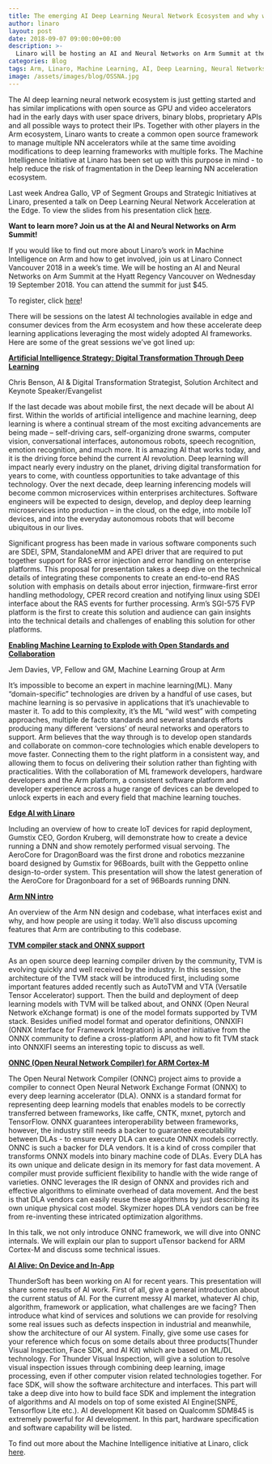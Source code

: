 ```yaml
---
title: The emerging AI Deep Learning Neural Network Ecosystem and why we need to collaborate
author: linaro
layout: post
date: 2018-09-07 09:00:00+00:00
description: >-
  Linaro will be hosting an AI and Neural Networks on Arm Summit at the upcoming Linaro Connect Vancouver 2018 in one weeks time. This blog lists some of the great sessions being presented.
categories: Blog
tags: Arm, Linaro, Machine Learning, AI, Deep Learning, Neural Networks
image: /assets/images/blog/OSSNA.jpg
---
```

The AI deep learning neural network ecosystem is just getting started and has similar implications with open source as GPU and video accelerators had in the early days with user space drivers, binary blobs, proprietary APIs and all possible ways to protect their IPs. Together with other players in the Arm ecosystem, Linaro wants to create a common open source framework to manage multiple NN accelerators while at the same time avoiding modifications to deep learning frameworks with multiple forks. The Machine Intelligence Initiative at Linaro has been set up with this purpose in mind - to help reduce the risk of fragmentation in the Deep learning NN acceleration ecosystem.

Last week Andrea Gallo, VP of Segment Groups and Strategic Initiatives at Linaro, presented a talk on Deep Learning Neural Network Acceleration at the Edge. To view the slides from his presentation click [here](https://events.linuxfoundation.org/wp-content/uploads/2017/11/Deep-Learning-Neural-Network-Acceleration-at-the-Edge-Andrea-Gallo-Linaro.pdf).

**Want to learn more? Join us at the AI and Neural Networks on Arm Summit!**

If you would like to find out more about Linaro’s work in Machine Intelligence on Arm and how to get involved, join us at Linaro Connect Vancouver 2018 in a week’s time. We will be hosting an AI and Neural Networks on Arm Summit at the Hyatt Regency Vancouver on Wednesday 19 September 2018. You can attend the summit for just $45.

To register, click [here](https://connect.linaro.org/)!

There will be sessions on the latest AI technologies available in edge and consumer devices from the Arm ecosystem and how these accelerate deep learning applications leveraging the most widely adopted AI frameworks. Here are some of the great sessions we’ve got lined up:

**[Artificial Intelligence Strategy: Digital Transformation Through Deep Learning](https://connect.linaro.org/resources/yvr18#chris-benson)**

Chris Benson, AI & Digital Transformation Strategist, Solution Architect and Keynote Speaker/Evangelist

If the last decade was about mobile first, the next decade will be about AI first. Within the worlds of artificial intelligence and machine learning, deep learning is where a continual stream of the most exciting advancements are being made – self-driving cars, self-organizing drone swarms, computer vision, conversational interfaces, autonomous robots, speech recognition, emotion recognition, and much more. It is amazing AI that works today, and it is the driving force behind the current AI revolution. Deep learning will impact nearly every industry on the planet, driving digital transformation for years to come, with countless opportunities to take advantage of this technology. Over the next decade, deep learning inferencing models will become common microservices within enterprises architectures. Software engineers will be expected to design, develop, and deploy deep learning microservices into production – in the cloud, on the edge, into mobile IoT devices, and into the everyday autonomous robots that will become ubiquitous in our lives.

Significant progress has been made in various software components such are SDEI, SPM, StandaloneMM and APEI driver that are required to put together support for RAS error injection and error handling on enterprise platforms. This proposal for presentation takes a deep dive on the technical details of integrating these components to create an end-to-end RAS solution with emphasis on details about error injection, firmware-first error handling methodology, CPER record creation and notifying linux using SDEI interface about the RAS events for further processing. Arm’s SGI-575 FVP platform is the first to create this solution and audience can gain insights into the technical details and challenges of enabling this solution for other platforms.

**[Enabling Machine Learning to Explode with Open Standards and Collaboration](https://connect.linaro.org/resources/yvr18#jem-davies)**

Jem Davies, VP, Fellow and GM, Machine Learning Group at Arm

It’s impossible to become an expert in machine learning(ML). Many “domain-specific” technologies are driven by a handful of use cases, but machine learning is so pervasive in applications that it’s unachievable to master it. To add to this complexity, it’s the ML “wild west” with competing approaches, multiple de facto standards and several standards efforts producing many different ‘versions’ of neural networks and operators to support. Arm believes that the way through is to develop open standards and collaborate on common-core technologies which enable developers to move faster. Connecting them to the right platform in a consistent way, and allowing them to focus on delivering their solution rather than fighting with practicalities. With the collaboration of ML framework developers, hardware developers and the Arm platform, a consistent software platform and developer experience across a huge range of devices can be developed to unlock experts in each and every field that machine learning touches.

**[Edge AI with Linaro](https://yvr18.pathable.com/meetings/740404)**

Including an overview of how to create IoT devices for rapid deployment, Gumstix CEO, Gordon Kruberg, will demonstrate how to create a device running a DNN and show remotely performed visual servoing. The AeroCore for DragonBoard was the first drone and robotics mezzanine board designed by Gumstix for 96Boards, built with the Geppetto online design-to-order system. This presentation will show the latest generation of the AeroCore for Dragonboard for a set of 96Boards running DNN.

**[Arm NN intro](https://yvr18.pathable.com/meetings/890145)**

An overview of the Arm NN design and codebase, what interfaces exist and why, and how people are using it today. We’ll also discuss upcoming features that Arm are contributing to this codebase.

**[TVM compiler stack and ONNX support](https://yvr18.pathable.com/meetings/890159)**

As an open source deep learning compiler driven by the community, TVM is evolving quickly and well received by the industry. In this session, the architecture of the TVM stack will be introduced first, including some important features added recently such as AutoTVM and VTA (Versatile Tensor Accelerator) support. Then the build and deployment of deep learning models with TVM will be talked about, and ONNX (Open Neural Network eXchange format) is one of the model formats supported by TVM stack. Besides unified model format and operator definitions, ONNXIFI (ONNX Interface for Framework Integration) is another initiative from the ONNX community to define a cross-platform API, and how to fit TVM stack into ONNXIFI seems an interesting topic to discuss as well.

**[ONNC (Open Neural Network Compiler) for ARM Cortex-M](https://yvr18.pathable.com/meetings/890162)**

The Open Neural Network Compiler (ONNC) project aims to provide a compiler to connect Open Neural Network Exchange Format (ONNX) to every deep learning accelerator (DLA). ONNX is a standard format for representing deep learning models that enables models to be correctly transferred between frameworks, like caffe, CNTK, mxnet, pytorch and TensorFlow. ONNX guarantees interoperability between frameworks, however, the industry still needs a backer to guarantee executability between DLAs - to ensure every DLA can execute ONNX models correctly. ONNC is such a backer for DLA vendors. It is a kind of cross compiler that transforms ONNX models into binary machine code of DLAs. Every DLA has its own unique and delicate design in its memory for fast data movement. A compiler must provide sufficient flexibility to handle with the wide range of varieties. ONNC leverages the IR design of ONNX and provides rich and effective algorithms to eliminate overhead of data movement. And the best is that DLA vendors can easily reuse these algorithms by just describing its own unique physical cost model. Skymizer hopes DLA vendors can be free from re-inventing these intricated optimization algorithms.

In this talk, we not only introduce ONNC framework, we will dive into ONNC internals. We will explain our plan to support uTensor backend for ARM Cortex-M and discuss some technical issues.

**[AI Alive: On Device and In-App](https://yvr18.pathable.com/meetings/890163)**

ThunderSoft has been working on AI for recent years. This presentation will share some results of AI work. First of all, give a general introduction about the current status of AI. For the current messy AI market, whatever AI chip, algorithm, framework or application, what challenges are we facing? Then introduce what kind of services and solutions we can provide for resolving some real issues such as defects inspection in industrial and meanwhile, show the architecture of our AI system. Finally, give some use cases for your reference which focus on some details about three products(Thunder Visual Inspection, Face SDK, and AI Kit) which are based on ML/DL technology. For Thunder Visual Inspection, will give a solution to resolve visual inspection issues through combining deep learning, image processing, even if other computer vision related technologies together. For face SDK, will show the software architecture and interfaces. This part will take a deep dive into how to build face SDK and implement the integration of algorithms and AI models on top of some existed AI Engine(SNPE, Tensorflow Lite etc.). AI development Kit based on Qualcomm SDM845 is extremely powerful for AI development. In this part, hardware specification and software capability will be listed.

To find out more about the Machine Intelligence initiative at Linaro, click [here](/engineering/artificial-intelligence/).
